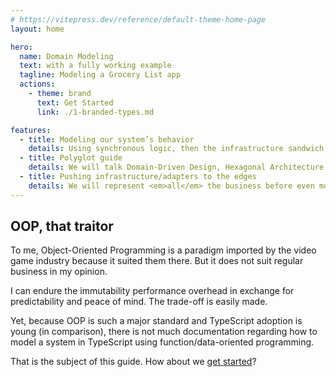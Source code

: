 ```yaml
---
# https://vitepress.dev/reference/default-theme-home-page
layout: home

hero:
  name: Domain Modeling
  text: with a fully working example
  tagline: Modeling a Grocery List app
  actions:
    - theme: brand
      text: Get Started
      link: ./1-branded-types.md

features:
  - title: Modeling our system’s behavior
    details: Using synchronous logic, then the infrastructure sandwich.
  - title: Polyglot guide
    details: We will talk Domain-Driven Design, Hexagonal Architecture and probably a bit of Clean Architecture. Mostly in a function/data-oriented paradigm.
  - title: Pushing infrastructure/adapters to the edges
    details: We will represent <em>all</em> the business before even mounting an in-memory or database repository.
---
```


## OOP, that traitor

To me, Object-Oriented Programming is a paradigm imported by the video game industry because it suited them there. But it does not suit regular business in my opinion.

I can endure the immutability performance overhead in exchange for predictability and peace of mind. The trade-off is easily made.

Yet, because OOP is such a major standard and TypeScript adoption is young (in comparison), there is not much documentation regarding how to model a system in TypeScript using function/data-oriented programming.

That is the subject of this guide. How about we [get started](./1-branded-types.md)?
